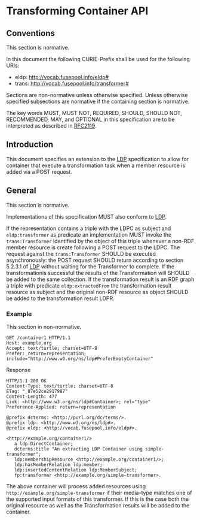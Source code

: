 # Transforming Container API

## Conventions

This section is normative.

In this document the following CURIE-Prefix shall be used for the following URIs:

 * eldp: http://vocab.fusepool.info/eldp#
 * trans: http://vocab.fusepool.info/transformer#

Sections are non-normative unless otherwise specified. Unless otherwise specified subsections are normative if the containing section is normative.

The key words MUST, MUST NOT, REQUIRED, SHOULD, SHOULD NOT, RECOMMENDED, MAY, and OPTIONAL in this specification are to be interpreted as described in [RFC2119].

## Introduction

This document specifies an extension to the [LDP] specification to allow for container that execute a transformation task when a member resource is added via a POST request.

## General

This section is normative.

Implementations of this specification MUST also conform to [LDP].

If the representation contains a triple with the LDPC as subject and `eldp:transformer` as predicate an implementation MUST invoke the `trans:Transformer` identified by the object of this triple whenever a non-RDF member resource is create following a POST request to the LDPC. The request against the `trans:Transformer` SHOULD be executed asynchronously: the POST request SHOULD return according to section 5.2.3.1 of [LDP] without waiting for the Transformer to complete. If the transformationis successful the results of the Transformation will SHOULD be added to the same collection. If the transformation result is an RDF graph a triple with predicate `eldp:extractedFrom` the transformation result resource as subject and the original non-RDF resource as object SHOULD be added to the transformation result LDPR.

### Example

This section in non-normative.

    GET /container1 HTTP/1.1
    Host: example.org
    Accept: text/turtle; charset=UTF-8
    Prefer: return=representation; include="http://www.w3.org/ns/ldp#PreferEmptyContainer"

Response

    HTTP/1.1 200 OK
    Content-Type: text/turtle; charset=UTF-8
    ETag: "_87e52ce2917987"
    Content-Length: 477
    Link: <http://www.w3.org/ns/ldp#Container>; rel="type"
    Preference-Applied: return=representation

    @prefix dcterms: <http://purl.org/dc/terms/>.
    @prefix ldp: <http://www.w3.org/ns/ldp#>.
    @prefix eldp: <http://vocab.fusepool.info/eldp#>.

    <http://example.org/container1/>
       a ldp:DirectContainer;
       dcterms:title "An extracting LDP Container using simple-transformer";
       ldp:membershipResource <http://example.org/container1/>;
       ldp:hasMemberRelation ldp:member;
       ldp:insertedContentRelation ldp:MemberSubject;
       fp:transformer <http://example.org/simple-transformer>.

The above container will process added resources using `http://example.org/simple-transformer` if their media-type matches one of the supported input formats of this transformer. If this is the case both the original resource as well as the Transformation results will be added to the container.

[RFC2119]: http://www.ietf.org/rfc/rfc2119
[LDP]: http://www.w3.org/TR/ldp/
